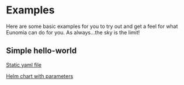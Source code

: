 # Examples

Here are some basic examples for you to try out and get a feel for what Eunomia can do for you. As always...the sky is the limit!

## Simple hello-world
[Static yaml file](hello-world-yaml/EXAMPLE-HELLO-WORLD-YAML.md) 

[Helm chart with parameters](hello-world-helm/EXAMPLE.md) 
